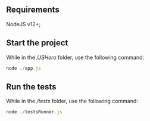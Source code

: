 ## Requirements
NodeJS v12+;

## Start the project
While in the */JSHero* folder, use the following command:
```js
node ./app.js
```


## Run the tests
While in the */tests* folder, use the following command:
```js
node ./testsRunner.js
```
